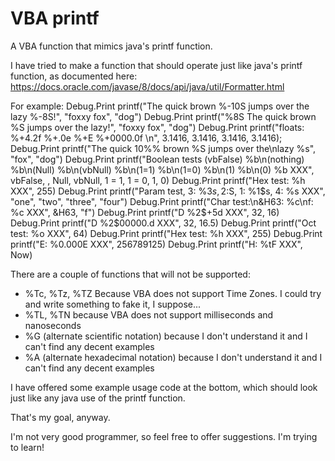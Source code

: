 # VBA printf
A VBA function that mimics java's printf function.

I have tried to make a function that should operate just like java's printf function, as documented here:
https://docs.oracle.com/javase/8/docs/api/java/util/Formatter.html

For example:
Debug.Print printf("The quick brown %-10S jumps over the lazy %-8S!", "foxxy fox", "dog")
Debug.Print printf("%8S The quick brown %S jumps over the lazy!", "foxxy fox", "dog")
Debug.Print printf("floats: %+4.2f %+.0e %+E %+0000.0f \n", 3.1416, 3.1416, 3.1416, 3.1416);
Debug.Print printf("The quick 10%% brown %S jumps over the\nlazy %s", "fox", "dog")
Debug.Print printf("Boolean tests (vbFalse) %b\n(nothing) %b\n(Null) %b\n(vbNull) %b\n(1=1) %b\n(1=0) %b\n(1) %b\n(0) %b XXX", vbFalse, , Null, vbNull, 1 = 1, 1 = 0, 1, 0)
Debug.Print printf("Hex test: %h XXX", 255)
Debug.Print printf("Param test, 3: %3$s, 2: %2$S, 1: %1$s, 4: %s XXX", "one", "two", "three", "four")
Debug.Print printf("Char test:\n&H63: %c\nf: %c XXX", &H63, "f")
Debug.Print printf("D %2$+5d XXX", 32, 16)
Debug.Print printf("D %2$00000.d XXX", 32, 16.5)
Debug.Print printf("Oct test: %o XXX", 64)
Debug.Print printf("Hex test: %h XXX", 255)
Debug.Print printf("E: %0.000E XXX", 256789125)
Debug.Print printf("H: %tF XXX", Now)

There are a couple of functions that will not be supported:
* %Tc, %Tz, %TZ Because VBA does not support Time Zones. I could try and write something to fake it, I suppose...
* %TL, %TN because VBA does not support milliseconds and nanoseconds
* %G (alternate scientific notation) because I don't understand it and I can't find any decent examples
* %A (alternate hexadecimal notation) because I don't understand it and I can't find any decent examples

I have offered some example usage code at the bottom, which should look just like any java use of the printf function.

That's my goal, anyway.

I'm not very good programmer, so feel free to offer suggestions. I'm trying to learn!
